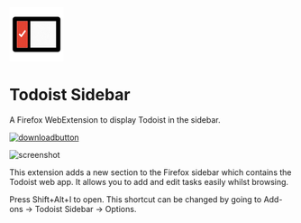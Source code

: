 ![logo](icons/icon2_96.png)
# Todoist Sidebar
A Firefox WebExtension to display Todoist in the sidebar. 

<a href="https://addons.mozilla.org/en-US/firefox/addon/todoist_sidebar/">![downloadbutton](https://addons.cdn.mozilla.net/static/img/addons-buttons/AMO-button_2.png)</a>

![screenshot](https://i.imgur.com/YesYbfS.png)

This extension adds a new section to the Firefox sidebar which contains the Todoist web app. It allows you to add and edit tasks easily whilst browsing.

Press Shift+Alt+I to open. This shortcut can be changed by going to Add-ons -> Todoist Sidebar -> Options.

